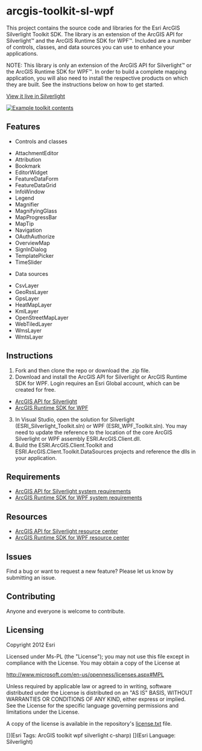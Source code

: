 # arcgis-toolkit-sl-wpf

This project contains the source code and libraries for the Esri ArcGIS Silverlight Toolkit SDK. The library is an extension of the ArcGIS API for Silverlight™ and the ArcGIS Runtime SDK for WPF™. Included are a number of controls, classes, and data sources you can use to enhance your applications. 

NOTE: This library is only an extension of the ArcGIS API for Silverlight™ or the ArcGIS Runtime SDK for WPF™.   In order to build a complete mapping application, you will also need to install the respective products on which they are built.  See the instructions below on how to get started.

[View it live in Silverlight](http://resources.arcgis.com/en/help/silverlight-api/samples/start.htm#Attribution)

[![Example toolkit contents](https://raw.github.com/Esri/arcgis-toolkit-sl-wpf/master/arcgis-toolkit-sl-wpf.png "Example toolkit contents")](http://resources.arcgis.com/en/help/silverlight-api/samples/start.htm#Attribution)

## Features
- Controls and classes
 * AttachmentEditor
 * Attribution
 * Bookmark
 * EditorWidget
 * FeatureDataForm
 * FeatureDataGrid
 * InfoWindow
 * Legend
 * Magnifier
 * MagnifyingGlass
 * MapProgressBar
 * MapTip
 * Navigation
 * OAuthAuthorize
 * OverviewMap
 * SignInDialog 
 * TemplatePicker
 * TimeSlider
- Data sources
 * CsvLayer
 * GeoRssLayer
 * GpsLayer
 * HeatMapLayer
 * KmlLayer
 * OpenStreetMapLayer
 * WebTiledLayer
 * WmsLayer
 * WmtsLayer

## Instructions

1. Fork and then clone the repo or download the .zip file. 
2. Download and install the ArcGIS API for Silverlight or ArcGIS Runtime SDK for WPF.  Login requires an Esri Global account, which can be created for free.   
 * [ArcGIS API for Silverlight](http://www.esri.com/apps/products/download/index.cfm?fuseaction=download.main&downloadid=876) 
 * [ArcGIS Runtime SDK for WPF](http://www.esri.com/apps/products/download/index.cfm?fuseaction=download.main&downloadid=1079)
3. In Visual Studio, open the solution for Silverlight (ESRI_Silverlight_Toolkit.sln) or WPF (ESRI_WPF_Toolkit.sln).  You may need to update the reference to the location of the core ArcGIS Silverlight or WPF assembly ESRI.ArcGIS.Client.dll.     
4. Build the ESRI.ArcGIS.Client.Toolkit and ESRI.ArcGIS.Client.Toolkit.DataSources projects and reference the dlls in your application.  

## Requirements

* [ArcGIS API for Silverlight system requirements](http://resources.arcgis.com/en/help/silverlight-api/concepts/#/System_requirements/01660000000t000000/) 
* [ArcGIS Runtime SDK for WPF system requirements](http://resources.arcgis.com/en/help/runtime-wpf/concepts/index.html#/System_requirements/0170000000p3000000/)

## Resources

* [ArcGIS API for Silverlight resource center](http://resources.arcgis.com/en/communities/silverlight-api/) 
* [ArcGIS Runtime SDK for WPF resource center](http://resources.arcgis.com/en/communities/runtime-wpf/)

## Issues

Find a bug or want to request a new feature?  Please let us know by submitting an issue.

## Contributing

Anyone and everyone is welcome to contribute. 

## Licensing
Copyright 2012 Esri

Licensed under Ms-PL (the "License");
you may not use this file except in compliance with the License.
You may obtain a copy of the License at

   http://www.microsoft.com/en-us/openness/licenses.aspx#MPL

Unless required by applicable law or agreed to in writing, software
distributed under the License is distributed on an "AS IS" BASIS,
WITHOUT WARRANTIES OR CONDITIONS OF ANY KIND, either express or implied.
See the License for the specific language governing permissions and
limitations under the License.

A copy of the license is available in the repository's [license.txt]( https://raw.github.com/Esri/arcgis-toolkit-sl-wpf/master/license.txt) file.

[](Esri Tags: ArcGIS toolkit wpf silverlight c-sharp)
[](Esri Language: Silverlight)
